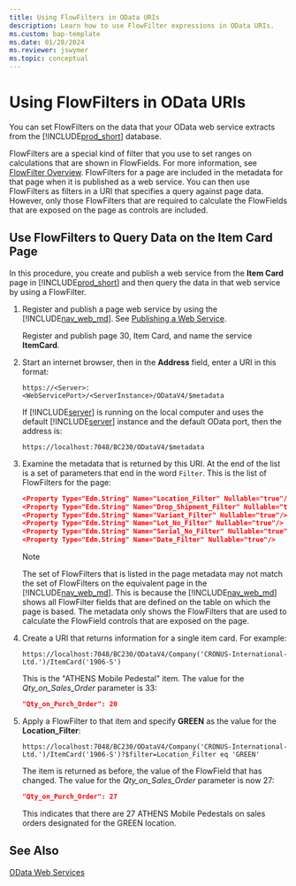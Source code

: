 ```yaml
---
title: Using FlowFilters in OData URIs
description: Learn how to use FlowFilter expressions in OData URIs.
ms.custom: bap-template
ms.date: 01/28/2024
ms.reviewer: jswymer
ms.topic: conceptual
---
```

# Using FlowFilters in OData URIs

You can set FlowFilters on the data that your OData web service extracts from the [!INCLUDE[prod_short](../developer/includes/prod_short.md)] database.  
  
FlowFilters are a special kind of filter that you use to set ranges on calculations that are shown in FlowFields. For more information, see [FlowFilter Overview](../developer/devenv-flowfilter-overview.md). FlowFilters for a page are included in the metadata for that page when it is published as a web service. You can then use FlowFilters as filters in a URI that specifies a query against page data. However, only those FlowFilters that are required to calculate the FlowFields that are exposed on the page as controls are included.  
  
## Use FlowFilters to Query Data on the Item Card Page

In this procedure, you create and publish a web service from the **Item Card** page in [!INCLUDE[prod_short](../developer/includes/prod_short.md)] and then query the data in that web service by using a FlowFilter.  
  
1. Register and publish a page web service by using the [!INCLUDE[nav_web_md](../developer/includes/nav_web_md.md)]. See [Publishing a Web Service](publish-web-service.md).

    Register and publish page 30, Item Card, and name the service **ItemCard**. 
  
2. Start an internet browser, then in the **Address** field, enter a URI in this format:  
  
    ```http  
    https://<Server>:<WebServicePort>/<ServerInstance>/ODataV4/$metadata  
    ```  
  
     If [!INCLUDE[server](../developer/includes/server.md)] is running on the local computer and uses the default [!INCLUDE[server](../developer/includes/server.md)] instance and the default OData port, then the address is:  
  
    ```http  
    https://localhost:7048/BC230/ODataV4/$metadata  
    ```  
  
3. Examine the metadata that is returned by this URI. At the end of the list is a set of parameters that end in the word `Filter`. This is the list of FlowFilters for the page:  
  
    ```json  
    <Property Type="Edm.String" Name="Location_Filter" Nullable="true"/>  
    <Property Type="Edm.String" Name="Drop_Shipment_Filter" Nullable="true"/>  
    <Property Type="Edm.String" Name="Variant_Filter" Nullable="true"/>  
    <Property Type="Edm.String" Name="Lot_No_Filter" Nullable="true"/>  
    <Property Type="Edm.String" Name="Serial_No_Filter" Nullable="true"/>  
    <Property Type="Edm.String" Name="Date_Filter" Nullable="true"/>  
    ```  
  
    > [!NOTE]  
    >  The set of FlowFilters that is listed in the page metadata may not match the set of FlowFilters on the equivalent page in the [!INCLUDE[nav_web_md](../developer/includes/nav_web_md.md)]. This is because the [!INCLUDE[nav_web_md](../developer/includes/nav_web_md.md)] shows all FlowFilter fields that are defined on the table on which the page is based. The metadata only shows the FlowFilters that are used to calculate the FlowField controls that are exposed on the page.  
  
4. Create a URI that returns information for a single item card. For example:  
  
    ```http  
    https://localhost:7048/BC230/ODataV4/Company('CRONUS-International-Ltd.')/ItemCard('1906-S')  
    ```  
  
    This is the "ATHENS Mobile Pedestal" item. The value for the *Qty\_on\_Sales\_Order* parameter is 33:  
  
    ```json  
    "Qty_on_Purch_Order": 20
    ```  
  
5. Apply a FlowFilter to that item and specify **GREEN** as the value for the **Location\_Filter**:  
  
    ```http  
    https://localhost:7048/BC230/ODataV4/Company('CRONUS-International-Ltd.')/ItemCard('1906-S')?$filter=Location_Filter eq 'GREEN'  
    ```  
  
    The item is returned as before, the value of the FlowField that has changed. The value for the *Qty\_on\_Sales\_Order* parameter is now 27:  
  
    ```json 
    "Qty_on_Purch_Order": 27  
    ```  
  
     This indicates that there are 27 ATHENS Mobile Pedestals on sales orders designated for the GREEN location.  
  
## See Also  
 [OData Web Services](OData-Web-Services.md)
